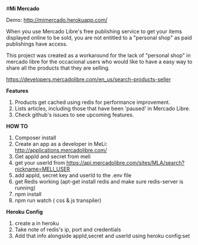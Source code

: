 #**Mi Mercado**

Demo: http://mimercado.herokuapp.com/

When you use Mercado Libre's free publishing service to get your items
displayed online to be sold, you are not entitled to a "personal shop" as paid publishings have access.


This project was created as a workaround for the lack of "personal shop" in mercado libre 
for the occacional users who would like to have a easy way to share all the products that they are selling. 



https://developers.mercadolibre.com/en_us/search-products-seller


**Features**


1. Products get cached using redis for performance improvement.
2. Lists articles, including those that have been 'paused' in Mercado Libre.
3. Check github's issues to see upcoming features.


**HOW TO**

1. Composer install
2. Create an app as a developer in MeLi: http://applications.mercadolibre.com/
3. Get appId and secret from meli
5. get your userId from  https://api.mercadolibre.com/sites/MLA/search?nickname=MELI_USER
6. add appId, secret key and userId to the .env file
7. get Redis working (apt-get install redis and make sure redis-server is running)
8. npm install
9. npm run watch ( css & js transpiler)


**Heroku Config**
1. create a in heroku
2. Take note of redis's ip, port and credentials
3. Add that info alongside appId,secret and userId using heroku config:set





